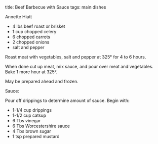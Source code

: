 title: Beef Barbecue with Sauce
tags: main dishes

Annette Hiatt

* 4 lbs beef roast or brisket
* 1 cup chopped celery
* 6 chopped carrots
* 2 chopped onions
* salt and pepper

Roast meat with vegetables, salt and pepper at 325° for 4 to 6 hours.

When done cut up meat, mix sauce, and pour over meat and vegetables. Bake 1 more hour at 325°.

May be prepared ahead and frozen.

Sauce:

Pour off drippings to determine amount of sauce.  Begin with:

* 1-1/4 cup drippings
* 1-1/2 cup catsup
* 6 Tbs vinegar
* 6 Tbs Worcestershire sauce
* 4 Tbs brown sugar
* 1 tsp prepared mustard
